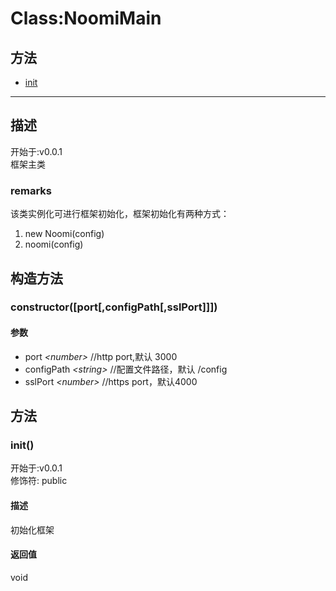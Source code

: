 # Class:NoomiMain
## 方法
+ [init](#METHOD_init)
  
---
## 描述
<font class="since">开始于:v0.0.1</font>  
框架主类  
### remarks
该类实例化可进行框架初始化，框架初始化有两种方式：  
1. new Noomi(config)  
2. noomi(config)  
## 构造方法
### <a id="METHOD_constructor">constructor([port[,configPath[,sslPort]]])</a>
#### 参数
+ port *&lt;<font class='datatype'>number</font>&gt;*          //http port,默认 3000
+ configPath *&lt;<font class='datatype'>string</font>&gt;*    //配置文件路径，默认 /config
+ sslPort *&lt;<font class='datatype'>number</font>&gt;*       //https port，默认4000
  
## 方法
### <a id="METHOD_init">init()</a>
<font class="since">开始于:v0.0.1</font>  
修饰符: <font class="modifier">public</font>  
#### 描述
初始化框架  
#### 返回值
void  
